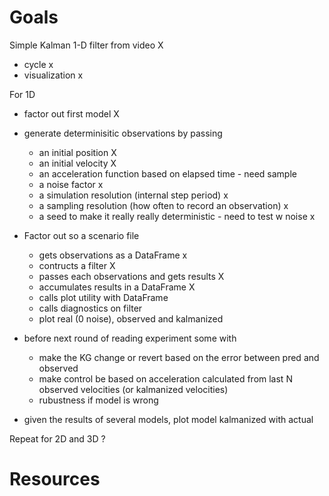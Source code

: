 # Goals
Simple Kalman 1-D filter from video X
 * cycle x
 * visualization x
 
For 1D
 * factor out first model  X
 
 * generate determinisitic observations by passing
   * an initial position X
   * an initial velocity X
   * an acceleration function  based on elapsed time - need sample
   * a noise factor x 
   * a simulation resolution (internal step period) x
   * a sampling resolution (how often to record an observation) x
   * a seed to make it really really deterministic - need to test w noise x
   
 * Factor out so a scenario file
   * gets observations as a DataFrame x
   * contructs a filter X
   * passes each observations and gets results X
   * accumulates results in a DataFrame X
   * calls plot utility with DataFrame
   * calls diagnostics on filter
   * plot real (0 noise), observed and kalmanized
   
* before next round of reading experiment some with 
  * make the KG change or revert based on the error between pred and observed
  * make control be based on acceleration calculated from last N observed velocities (or kalmanized velocities)
  * rubustness if model is wrong
  
* given the results of several models, plot model kalmanized with actual

Repeat for 2D and 3D ?

# Resources
